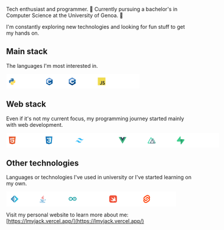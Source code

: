 Tech enthusiast and programmer. 🔋 Currently pursuing a bachelor's in Computer Science at the University of Genoa. 🔌

I'm constantly exploring new technologies and looking for fun stuff to get my hands on.
## Main stack
The languages I'm most interested in.
<div style="display: flex; flex-direction: row;">
  <img height="40" alt="python" src="tags/python.png">
  <img height="40" alt="C" src="tags/c.png">
  <img height="40" alt="C++" src="tags/c++.png">
  <img height="40" alt="JavaScript" src="tags/javascript.png">
</div>

## Web stack
Even if it's not my current focus, my programming journey started mainly with web development.
<div style="display: flex; flex-direction: row;">
  <img height="40" alt="HTML" src="tags/HTML.png">
  <img height="40" alt="CSS" src="tags/CSS.png">
  <img height="40" alt="TailWind" src="tags/tailwind.png">
  <img height="40" alt="Vue" src="tags/vue.png">
  <img height="40" alt="Nuxt" src="tags/nuxt.png">
  <img height="40" alt="Supabase" src="tags/supabase.png">
</div>

## Other technologies
Languages or technologies I've used in university or I've started learning on my own.
<div style="display: flex; flex-direction: row;">
  <img height="40" alt="F#" src="tags/fsharp.png">
  <img height="40" alt="Java" src="tags/java.png">
  <img height="40" alt="Arduino" src="tags/arduino.png">
  <img height="40" alt="Swift" src="tags/swift.png">
  <img height="40" alt="Svelte" src="tags/svelte.png">
</div>


Visit my personal website to learn more about me: [https://lmvjack.vercel.app/](https://lmvjack.vercel.app/)
